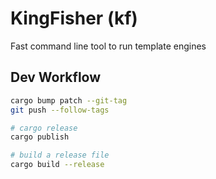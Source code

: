 # KingFisher (kf)

Fast command line tool to run template engines

## Dev Workflow

```bash
cargo bump patch --git-tag
git push --follow-tags
```

```bash
# cargo release
cargo publish

# build a release file
cargo build --release
```
